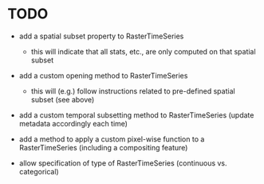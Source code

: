 TODO
====

- add a spatial subset property to RasterTimeSeries
    - this will indicate that all stats, etc., are only computed on that spatial subset
    
- add a custom opening method to RasterTimeSeries
    - this will (e.g.) follow instructions related to pre-defined spatial subset (see above)
    
- add a custom temporal subsetting method to RasterTimeSeries (update metadata accordingly each time)

- add a method to apply a custom pixel-wise function to a RasterTimeSeries (including a compositing feature)

- allow specification of type of RasterTimeSeries (continuous vs. categorical)

